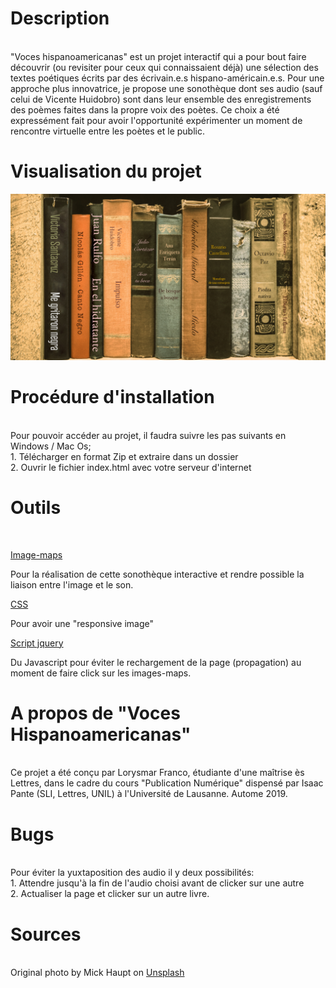 # Description
<br>
"Voces hispanoamericanas" est un projet interactif qui a pour bout faire découvrir (ou revisiter pour ceux qui connaissaient déjà) une sélection des textes poétiques écrits par des écrivain.e.s hispano-américain.e.s. Pour une approche plus innovatrice, je propose une sonothèque dont ses audio (sauf celui de Vicente Huidobro) sont dans leur ensemble des enregistrements des poèmes faites dans la propre voix des poètes. Ce choix a été expressément fait pour avoir l'opportunité expérimenter un moment de rencontre virtuelle entre les poètes et le public.

# Visualisation du projet

<img src="images/bibliotheque.jpg" alt="Bibliotheque" usemap="#image-map" style="widows:50%"> 

# Procédure d'installation
<br>
Pour pouvoir accéder au projet, il faudra suivre les pas suivants en Windows / Mac Os; 
<br>
1. Télécharger en format Zip et extraire dans un dossier 
<br>
2. Ouvrir le fichier index.html avec votre serveur d'internet

# Outils 
<br>
<p><a href="https://www.image-map.net/">Image-maps</a><p> Pour la réalisation de cette sonothèque interactive et rendre possible la liaison entre l'image et le son. 
<br>
<p><a href="https://www.w3schools.com/howto/howto_css_image_responsive.asp">CSS</a><p> Pour avoir une "responsive image" 
<br>
<p><a href="https://code.jquery.com/jquery-3.4.1.min.js">Script jquery</a><p> Du Javascript pour éviter le rechargement de la page (propagation) au moment de faire click sur les images-maps.
 
# A propos de "Voces Hispanoamericanas"
<br>
Ce projet a été conçu par Lorysmar Franco, étudiante d'une maîtrise ès Lettres, dans le cadre du cours "Publication Numérique" dispensé par Isaac Pante (SLI, Lettres, UNIL) à l'Université de Lausanne. Autome 2019. 

# Bugs
<br>
Pour éviter la yuxtaposition des audio il y deux possibilités: 
<br>
1.  Attendre jusqu'à la fin de l'audio choisi avant de clicker sur une autre
<br>
2. Actualiser la page et clicker sur un autre livre. 

# Sources
<br>
Original photo by Mick Haupt on <a href="https://unsplash.com/photos/TiTeXAAnu_k">Unsplash</a><p>







 
